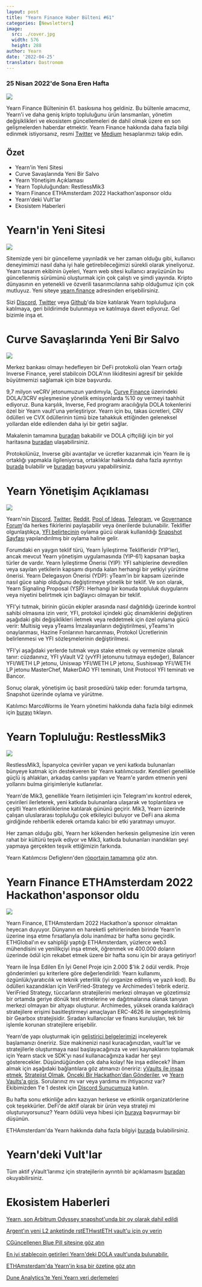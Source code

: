 ```yaml
---
layout: post
title: "Yearn Finance Haber Bülteni #61"
categories: [Newsletters]
image:
  src: ./cover.jpg
  width: 576
  height: 288
author: Yearn
date: '2022-04-25'
translator: Dastronom
---
```


### 25 Nisan 2022'de Sona Eren Hafta

![](./image1.jpg?w=900&h=453)

Yearn Finance Bülteninin 61. baskısına hoş geldiniz. Bu bültenle amacımız, Yearn'i ve daha geniş kripto topluluğunu ürün lansmanları, yönetim değişiklikleri ve ekosistem güncellemeleri de dahil olmak üzere en son gelişmelerden haberdar etmektir. Yearn Finance hakkında daha fazla bilgi edinmek istiyorsanız, resmi [Twitter](https://twitter.com/iearnfinance) ve [Medium](https://medium.com/iearn) hesaplarımızı takip edin.

## Özet

- Yearn'in Yeni Sitesi
- Curve Savaşlarında Yeni Bir Salvo
- Yearn Yönetişim Açıklaması
- Yearn Topluluğundan: RestlessMik3
- Yearn Finance ETHAmsterdam 2022 Hackathon'asponsor oldu
- Yearn'deki Vult'lar
- Ekosistem Haberleri

# Yearn'in Yeni Sitesi

![](./image2.jpg?w=900&h=458)

Sitemizde yeni bir güncelleme yayınladık ve her zaman olduğu gibi, kullanıcı deneyimimizi nasıl daha iyi hale getirebileceğimizi sürekli olarak yineliyoruz. Yearn tasarım ekibinin üyeleri, Yearn web sitesi kullanıcı arayüzünün bu güncellenmiş sürümünü oluşturmak için çok çalıştı ve şimdi yayında. Kripto dünyasının en yetenekli ve özverili tasarımcılarına sahip olduğumuz için çok mutluyuz. Yeni siteye [yearn.finance](https://yearn.finance/#/portfolio) adresinden erişebilirsiniz.

Sizi [Discord](https://discord.gg/8rF374XkXy), [Twitter](http://twitter.com/iearnfinance) veya [Github](http://github.com/yearn)'da bize katılarak Yearn topluluğuna katılmaya, geri bildirimde bulunmaya ve katılmaya davet ediyoruz. Gel bizimle inşa et.

# Curve Savaşlarında Yeni Bir Salvo

![](./image3.jpg?w=900&h=506)

Merkez bankası olmayı hedefleyen bir DeFi protokolü olan Yearn ortağı Inverse Finance, yerel stabilcoin DOLA'nın likiditesini agresif bir şekilde büyütmemizi sağlamak için bize başvurdu.

9,7 milyon veCRV jetonumuzun yardımıyla, [Curve Finance](https://curve.fi/) üzerindeki DOLA/3CRV eşleşmesine yönelik emisyonlarda %10 oy vermeyi taahhüt ediyoruz. Buna karşılık, Inverse, Fed programı aracılığıyla DOLA tokenlerini özel bir Yearn vault'una yerleştiriyor. Yearn için bu, takas ücretleri, CRV ödülleri ve CVX ödüllerinin tümü bize tahakkuk ettiğinden geleneksel yollardan elde edilenden daha iyi bir getiri sağlar.

Makalenin tamamına [buradan](https://medium.com/inverse-finance/a-new-salvo-in-the-curve-wars-c2badffa0123) bakabilir ve DOLA çiftçiliği için bir yol haritasına [buradan](https://medium.com/inverse-finance/how-to-farm-dola-incentives-today-using-curve-yearn-2a150a2b3afb) ulaşabilirsiniz.

Protokolünüz, Inverse gibi avantajlar ve ücretler kazanmak için Yearn ile iş ortaklığı yapmakla ilgileniyorsa, ortaklıklar hakkında daha fazla ayrıntıyı [burada](https://twitter.com/iearnfinance/status/1367508483952771075) bulabilir ve [buradan](https://yearnfinance.typeform.com/to/uP7xOJUN) başvuru yapabilirsiniz.

# Yearn Yönetişim Açıklaması

![](./image4.jpg?w=900&h=482)

Yearn'nin [Discord](https://discord.com/invite/6PNv2nF), [Twitter](https://twitter.com/iearnfinance), [Reddit](https://www.reddit.com/r/yearn_finance), [Pool of Ideas](https://yearnfinance.notion.site/yearnfinance/Pool-of-Ideas-d75383ade9154d8bb6163388c6c2b39b), [Telegram](https://t.me/yearnfinance/), ve [Governance Forum](https://gov.yearn.finance/)'da herkes fikirlerini paylaşabilir veya önerilerde bulunabilir. Teklifler olgunlaştıkça, [YFI belirtecinin](https://www.coingecko.com/en/coins/yearn-finance) oylama gücü olarak kullanıldığı [Snapshot Sayfası](https://yearn.snapshot.page/#/) yapılandırılmış bir oylama haline gelir.

Forumdaki en yaygın teklif türü, Yearn İyileştirme Teklifleridir (YIP'ler), ancak mevcut Yearn yönetişim uygulamasında (YIP-61) kapsanan başka türler de vardır. Yearn İyileştirme Önerisi (YIP): YFI sahiplerine devredilen veya sayılan yetkilerin kapsamı dışında kalan herhangi bir yetkiyi yürütme önerisi. Yearn Delegasyon Önerisi (YDP): yTeam'in bir kapsam üzerinde nasıl güce sahip olduğunu değiştirmeye yönelik bir teklif. Ve son olarak, Yearn Signaling Proposal (YSP): Herhangi bir konuda topluluk duygularını veya niyetini belirtmek için bağlayıcı olmayan bir teklif.

YFI'yi tutmak, birinin gücün ekipler arasında nasıl dağıtıldığı üzerinde kontrol sahibi olmasına izin verir, YFI, protokol içindeki güç dinamiklerini değiştiren aşağıdaki gibi değişiklikleri iletmek veya reddetmek için özel oylama gücü verir: Multisig veya yTeams İmzalayanların değiştirilmesi, yTeams'in onaylanması, Hazine Fonlarının harcanması, Protokol Ücretlerinin belirlenmesi ve YFI sözleşmelerinin değiştirilmesi.

YFI'yi aşağıdaki yerlerde tutmak veya stake etmek oy vermenize olanak tanır: cüzdanınız, YFI yVault V2 (yvYFI jetonunu tutmaya eşdeğer), Balancer YFI/WETH LP jetonu, Uniswap YFI/WETH LP jetonu, Sushiswap YFI/WETH LP jetonu MasterChef, MakerDAO YFI teminatı, Unit Protocol YFI teminatı ve Bancor.

Sonuç olarak, yönetişim üç basit prosedürü takip eder: forumda tartışma, Snapshot üzerinde oylama ve yürütme.

Katılımcı MarcoWorms ile Yearn yönetimi hakkında daha fazla bilgi edinmek için [burayı](https://medium.com/iearn/yearn-governance-explained-proposals-yfi-token-and-execution-113ec86c3a3f) tıklayın.

# Yearn Topluluğu: RestlessMik3

![](./image5.jpg?w=400&h=294)

RestlessMik3, İspanyolca çeviriler yapan ve yeni katkıda bulunanları bünyeye katmak için destekveren bir Yearn katılımcısıdır. Kendileri genellikle güçlü iş ahlakları, arkadaş canlısı yapıları ve Yearn'e yardım etmenin yeni yollarını bulma girişimleriyle kutlanırlar.

Yearn'de Mik3, genellikle Yearn iletişimleri için Telegram'ını kontrol ederek, çevirileri ilerleterek, yeni katkıda bulunanlara ulaşarak ve toplantılara ve çeşitli Yearn etkinliklerine katılarak gününü geçirir. Mik3, Yearn üzerinde çalışan uluslararası topluluğu çok etkileyici buluyor ve DeFi ana akıma girdiğinde rehberlik ederek ortamda kalıcı bir etki yaratmayı umuyor.

Her zaman olduğu gibi, Yearn her kökenden herkesin gelişmesine izin veren rahat bir kültürü teşvik ediyor ve Mik3, katkıda bulunanları inandıkları şeyi yapmaya gerçekten teşvik ettiğimizin farkında.

Yearn Katılımcısı Defiglenn'den [röportajın tamamına](https://medium.com/iearn/people-of-yearn-restlessmik3-d487b15ce051) göz atın.

# Yearn Finance ETHAmsterdam 2022 Hackathon'asponsor oldu

![](./image6.jpg?w=900&h=450)

Yearn Finance, ETHAmsterdam 2022 Hackathon'a sponsor olmaktan heyecan duyuyor. Dünyanın en hareketli şehirlerinden birinde Yearn'in üzerine inşa etme fırsatlarıyla dolu inanılmaz bir hafta sonu geçirdik. ETHGlobal'ın ev sahipliği yaptığı ETHAmsterdam, yüzlerce web3 mühendisini ve yenilikçiyi inşa etmek, öğrenmek ve 400.000 doların üzerinde ödül için rekabet etmek üzere bir hafta sonu için bir araya getiriyor!

Yearn ile İnşa Edilen En İyi Genel Proje için 2.000 $'lık 2 ödül verdik. Proje gönderimleri şu kriterlere göre değerlendirildi: Yearn kullanımı, özgünlük/yaratıcılık ve teknik yeterlilik (iyi organize edilmiş ve yazılı kod). Bu ödülleri kazandıkları için VeriFried-Strategy ve Archimedes'i tebrik ederiz. VeriFried Strategy, tüccarların stratejilerini merkezi olmayan ve gözetimsiz bir ortamda geriye dönük test etmelerine ve dağıtmalarına olanak tanıyan merkezi olmayan bir altyapı oluşturur. Archimedes, yüksek oranda kaldıraçlı stratejilere erişimi basitleştirmeyi amaçlayan ERC-4626 ile simgeleştirilmiş bir Gearbox stratejisidir. Sıradan kullanıcılar ve finans kuruluşları, tek bir işlemle korunan stratejilere erişebilir.

Yearn'de yapı oluşturmak için [geliştirici belgelerimizi](https://docs.yearn.finance/) inceleyerek başlamanızı öneririz. Size makinenizi nasıl kuracağınızdan, vault'lar ve stratejilerle oluşturmaya nasıl başlayacağınıza ve veri kaynaklarını toplamak için Yearn stack ve SDK'yı nasıl kullanacağınıza kadar her şeyi gösterecekler. Düşündüğünden çok daha kolay! Ne inşa edilecek? İlham almak için aşağıdaki bağlantılara göz atmanızı öneririz: [yVaults ile inşaa etmek](https://medium.com/iearn/yearn-partners-building-with-yvaults-4cd042ea092), [Stratejist Olmak](https://www.youtube.com/watch?v=NVR3teJw0Y0), [Önceki Bir Hackathon'dan Gönderiler](https://dorahacks.io/hackathon/ethdenver22virtual/?bounty=Yearn%20Finance), ve [Yearn Vaults'a giriş](https://www.youtube.com/watch?v=a1TsO62402c). Sorularınız mı var veya yardıma mı ihtiyacınız var? Ekibimizden 1'e 1 destek için [Discord Sunucumuza](https://discord.com/invite/yearn) katılın.

Bu hafta sonu etkinliğe adını kazıyan herkese ve etkinlik organizatörlerine çok teşekkürler. DeFi'de aktif olarak bir ürün veya strateji mi oluşturuyorsunuz? Yearn ödülü veya hibesi için [buraya](https://yearnfinance.notion.site/Welcome-to-Yearn-Finance-26d6c4210e3e405c9f02f84ba567a249) başvurmayı bir düşünün.

ETHAmsterdam'da Yearn hakkında daha fazla bilgiyi [burada](https://medium.com/iearn/yearn-finance-is-sponsoring-the-ethamsterdam-2022-hackathon-a9110e906424) bulabilirsiniz.

# Yearn'deki Vult'lar

Tüm aktif yVault'larımız için stratejilerin ayrıntılı bir açıklamasını [buradan](https://medium.com/yearn-state-of-the-vaults/the-vaults-at-yearn-9237905ffed3) okuyabilirsiniz.

# Ekosistem Haberleri

[Yearn, son Arbitrum Odyssey snapshot'unda bir oy olarak dahil edildi](https://twitter.com/iearnfinance/status/1513921428516605954)

[Argent'ın yeni L2 anketinde rstETHwstETH vault'u için oy verin](https://twitter.com/argentHQ/status/1514172474044432387)

[CGüncellenen Blue Pill sitesine göz atın](https://twitter.com/iearnfinance/status/1518390663355768833)

[En iyi stablecoin getirileri Yearn'deki DOLA vault'unda bulunabilir.](https://twitter.com/joinwido/status/1517174426684567555)

[ETHAmsterdam'da Yearn'in kısa bir özetine göz atın](https://twitter.com/YFI_interns/status/1517710156594917377)

[Dune Analytics'te Yeni Yearn veri derlemeleri](https://twitter.com/iearnfinance/status/1517213158968111106)
